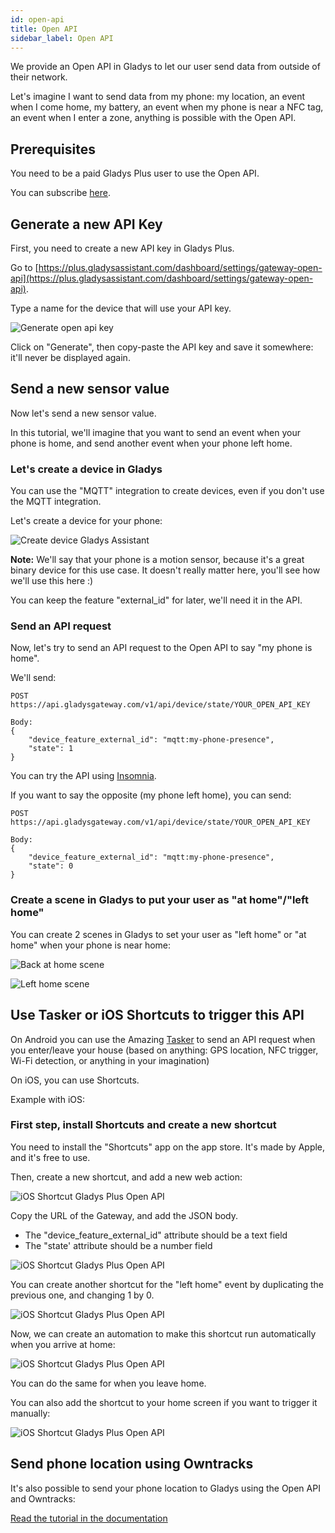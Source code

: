 ```yaml
---
id: open-api
title: Open API
sidebar_label: Open API
---
```


We provide an Open API in Gladys to let our user send data from outside of their network.

Let's imagine I want to send data from my phone: my location, an event when I come home, my battery, an event when my phone is near a NFC tag, an event when I enter a zone, anything is possible with the Open API.

## Prerequisites

You need to be a paid Gladys Plus user to use the Open API.

You can subscribe [here](/plus).

## Generate a new API Key

First, you need to create a new API key in Gladys Plus.

Go to [https://plus.gladysassistant.com/dashboard/settings/gateway-open-api](https://plus.gladysassistant.com/dashboard/settings/gateway-open-api).

Type a name for the device that will use your API key.

![Generate open api key](../../static/img/docs/en/plus/open-api/create-open-api-key.png)

Click on "Generate", then copy-paste the API key and save it somewhere: it'll never be displayed again.

## Send a new sensor value

Now let's send a new sensor value.

In this tutorial, we'll imagine that you want to send an event when your phone is home, and send another event when your phone left home.

### Let's create a device in Gladys

You can use the "MQTT" integration to create devices, even if you don't use the MQTT integration.

Let's create a device for your phone:

![Create device Gladys Assistant](../../static/img/docs/en/plus/open-api/create-device.png)

**Note:** We'll say that your phone is a motion sensor, because it's a great binary device for this use case. It doesn't really matter here, you'll see how we'll use this here :)

You can keep the feature "external_id" for later, we'll need it in the API.

### Send an API request

Now, let's try to send an API request to the Open API to say "my phone is home".

We'll send:

```
POST https://api.gladysgateway.com/v1/api/device/state/YOUR_OPEN_API_KEY

Body:
{
	"device_feature_external_id": "mqtt:my-phone-presence",
	"state": 1
}
```

You can try the API using [Insomnia](https://insomnia.rest/).

If you want to say the opposite (my phone left home), you can send:

```
POST https://api.gladysgateway.com/v1/api/device/state/YOUR_OPEN_API_KEY

Body:
{
	"device_feature_external_id": "mqtt:my-phone-presence",
	"state": 0
}
```

### Create a scene in Gladys to put your user as "at home"/"left home"

You can create 2 scenes in Gladys to set your user as "left home" or "at home" when your phone is near home:

![Back at home scene](../../static/img/docs/en/plus/open-api/back-at-home.png)

![Left home scene](../../static/img/docs/en/plus/open-api/left-home.png)

## Use Tasker or iOS Shortcuts to trigger this API

On Android you can use the Amazing [Tasker](https://play.google.com/store/apps/details?id=net.dinglisch.android.taskerm&hl=fr&gl=US) to send an API request when you enter/leave your house (based on anything: GPS location, NFC trigger, Wi-Fi detection, or anything in your imagination)

On iOS, you can use Shortcuts.

Example with iOS:

### First step, install Shortcuts and create a new shortcut

You need to install the "Shortcuts" app on the app store. It's made by Apple, and it's free to use.

Then, create a new shortcut, and add a new web action:

![iOS Shortcut Gladys Plus Open API](../../static/img/docs/en/plus/open-api/1.jpg)

Copy the URL of the Gateway, and add the JSON body.

- The "device_feature_external_id" attribute should be a text field
- The "state' attribute should be a number field

![iOS Shortcut Gladys Plus Open API](../../static/img/docs/en/plus/open-api/2.jpg)

You can create another shortcut for the "left home" event by duplicating the previous one, and changing 1 by 0.

![iOS Shortcut Gladys Plus Open API](../../static/img/docs/en/plus/open-api/3.jpg)

Now, we can create an automation to make this shortcut run automatically when you arrive at home:

![iOS Shortcut Gladys Plus Open API](../../static/img/docs/en/plus/open-api/4.jpg)

You can do the same for when you leave home.

You can also add the shortcut to your home screen if you want to trigger it manually:

![iOS Shortcut Gladys Plus Open API](../../static/img/docs/en/plus/open-api/5.jpg)

## Send phone location using Owntracks

It's also possible to send your phone location to Gladys using the Open API and Owntracks:

[Read the tutorial in the documentation](/docs/integrations/owntracks)
